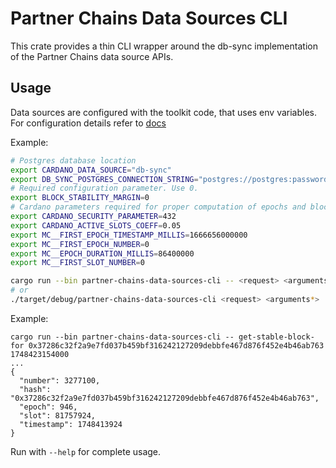 # Partner Chains Data Sources CLI

This crate provides a thin CLI wrapper around the db-sync implementation of the Partner Chains data source APIs.

## Usage

Data sources are configured with the toolkit code, that uses env variables.
For configuration details refer to [docs](../../../docs/intro.md#data-source-configuration)

Example:
```sh
# Postgres database location
export CARDANO_DATA_SOURCE="db-sync"
export DB_SYNC_POSTGRES_CONNECTION_STRING="postgres://postgres:password123@localhost/cexplorer"
# Required configuration parameter. Use 0.
export BLOCK_STABILITY_MARGIN=0
# Cardano parameters required for proper computation of epochs and block stability
export CARDANO_SECURITY_PARAMETER=432
export CARDANO_ACTIVE_SLOTS_COEFF=0.05
export MC__FIRST_EPOCH_TIMESTAMP_MILLIS=1666656000000
export MC__FIRST_EPOCH_NUMBER=0
export MC__EPOCH_DURATION_MILLIS=86400000
export MC__FIRST_SLOT_NUMBER=0
```

```sh
cargo run --bin partner-chains-data-sources-cli -- <request> <arguments*>
# or
./target/debug/partner-chains-data-sources-cli <request> <arguments*>
```
Example:
```
cargo run --bin partner-chains-data-sources-cli -- get-stable-block-for 0x37286c32f2a9e7fd037b459bf316242127209debbfe467d876f452e4b46ab763 1748423154000
...
{
  "number": 3277100,
  "hash": "0x37286c32f2a9e7fd037b459bf316242127209debbfe467d876f452e4b46ab763",
  "epoch": 946,
  "slot": 81757924,
  "timestamp": 1748413924
}
```

Run with `--help` for complete usage.
